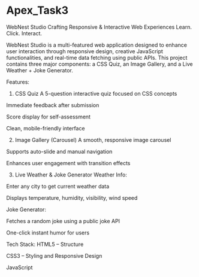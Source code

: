 # Apex_Task3
WebNest Studio
Crafting Responsive & Interactive Web Experiences
Learn. Click. Interact.

WebNest Studio is a multi-featured web application designed to enhance user interaction through responsive design, creative JavaScript functionalities, and real-time data fetching using public APIs. This project contains three major components: a CSS Quiz, an Image Gallery, and a Live Weather + Joke Generator.

Features:
1. CSS Quiz
A 5-question interactive quiz focused on CSS concepts

Immediate feedback after submission

Score display for self-assessment

Clean, mobile-friendly interface

2. Image Gallery (Carousel)
A smooth, responsive image carousel

Supports auto-slide and manual navigation

Enhances user engagement with transition effects

3. Live Weather & Joke Generator
Weather Info:

Enter any city to get current weather data

Displays temperature, humidity, visibility, wind speed

Joke Generator:

Fetches a random joke using a public joke API

One-click instant humor for users

Tech Stack:
HTML5 – Structure

CSS3 – Styling and Responsive Design

JavaScript



